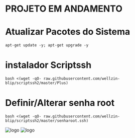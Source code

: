 # PROJETO EM ANDAMENTO


# Atualizar Pacotes do Sistema
```
apt-get update -y; apt-get upgrade -y
```

# instalador Scriptssh 
```
bash <(wget -qO- raw.githubusercontent.com/wellzin-blip/scriptssh2/master/Plus)
```

# Definir/Alterar senha root
```
bash <(wget -qO- raw.githubusercontent.com/wellzin-blip/scriptssh2/master/senharoot.ssh)
```
![logo](https://github.com/wellzin-blip/scriptssh2/blob/master/imagens/menu2.png)
![logo](https://github.com/wellzin-blip/scriptssh2/blob/master/imagens/menu1.PNG)
